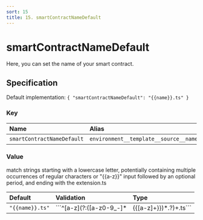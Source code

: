```yaml
---
sort: 15
title: 15. smartContractNameDefault
---
```


# smartContractNameDefault

Here, you can set the name of your smart contract.


## Specification

Default implementation: ```{ "smartContractNameDefault": "{{name}}.ts" }```

### Key

| **Name** | **Alias** | **Methods** | **Category** |  
|:--|:--|:--|:--|
| ```smartContractNameDefault``` | ```environment__template__source__name``` | [setEnvironment](../methods/setEnvironment.html#options) | [Workspace](../options/#workspace) |

### Value

match strings starting with a lowercase letter, potentially containing multiple occurrences of regular characters or "{{a-z}}" input followed by an optional period, and ending with the extension.ts

| **Default** | **Validation** | **Type** |
|:--|:--|:--|
| ```"{{name}}.ts"``` | ```^[a-z](?:([a-z0-9_-]*|{{[a-z]+}})*.?)+.ts``` | ```string``` |


